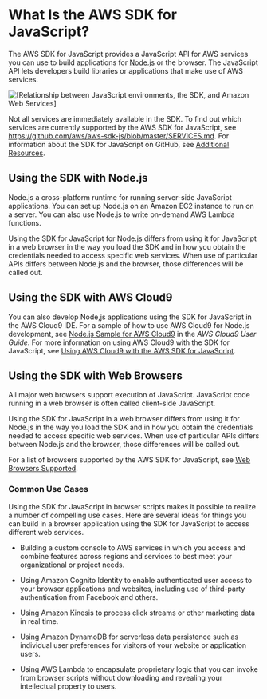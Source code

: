 # What Is the AWS SDK for JavaScript?<a name="welcome"></a>

The AWS SDK for JavaScript provides a JavaScript API for AWS services you can use to build applications for [Node\.js](https://nodejs.org/en/) or the browser\. The JavaScript API lets developers build libraries or applications that make use of AWS services\.

![\[Relationship between JavaScript environments, the SDK, and Amazon Web Services\]](http://docs.aws.amazon.com/sdk-for-javascript/v2/developer-guide/images/sdk-overview.png)

Not all services are immediately available in the SDK\. To find out which services are currently supported by the AWS SDK for JavaScript, see [ https://github\.com/aws/aws\-sdk\-js/blob/master/SERVICES\.md]( https://github.com/aws/aws-sdk-js/blob/master/SERVICES.md)\. For information about the SDK for JavaScript on GitHub, see [Additional Resources](resources.md)\.

## Using the SDK with Node\.js<a name="w3ab1b5b9"></a>

Node\.js a cross\-platform runtime for running server\-side JavaScript applications\. You can set up Node\.js on an Amazon EC2 instance to run on a server\. You can also use Node\.js to write on\-demand AWS Lambda functions\.

Using the SDK for JavaScript for Node\.js differs from using it for JavaScript in a web browser in the way you load the SDK and in how you obtain the credentials needed to access specific web services\. When use of particular APIs differs between Node\.js and the browser, those differences will be called out\.

## Using the SDK with AWS Cloud9<a name="w3ab1b5c11"></a>

You can also develop Node,js applications using the SDK for JavaScript in the AWS Cloud9 IDE\. For a sample of how to use AWS Cloud9 for Node\.js development, see [Node\.js Sample for AWS Cloud9](http://docs.aws.amazon.com/cloud9/latest/user-guide//sample-nodejs.html) in the *AWS Cloud9 User Guide*\. For more information on using AWS Cloud9 with the SDK for JavaScript, see [Using AWS Cloud9 with the AWS SDK for JavaScript](cloud9-javascript.md)\.

## Using the SDK with Web Browsers<a name="w3ab1b5c13"></a>

All major web browsers support execution of JavaScript\. JavaScript code running in a web browser is often called client\-side JavaScript\.

Using the SDK for JavaScript in a web browser differs from using it for Node\.js in the way you load the SDK and in how you obtain the credentials needed to access specific web services\. When use of particular APIs differs between Node\.js and the browser, those differences will be called out\.

For a list of browsers supported by the AWS SDK for JavaScript, see [Web Browsers Supported](browsers-supported.md)\.

### Common Use Cases<a name="w3ab1b5c13b8"></a>

Using the SDK for JavaScript in browser scripts makes it possible to realize a number of compelling use cases\. Here are several ideas for things you can build in a browser application using the SDK for JavaScript to access different web services\.

+ Building a custom console to AWS services in which you access and combine features across regions and services to best meet your organizational or project needs\.

+ Using Amazon Cognito Identity to enable authenticated user access to your browser applications and websites, including use of third\-party authentication from Facebook and others\.

+ Using Amazon Kinesis to process click streams or other marketing data in real time\.

+ Using Amazon DynamoDB for serverless data persistence such as individual user preferences for visitors of your website or application users\.

+ Using AWS Lambda to encapsulate proprietary logic that you can invoke from browser scripts without downloading and revealing your intellectual property to users\.